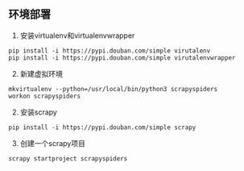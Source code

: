 ## 环境部署
1. 安装virtualenv和virtualenvwrapper
```
pip install -i https://pypi.douban.com/simple virutalenv
pip install -i https://pypi.douban.com/simple virutalenvwrapper
```
2. 新建虚拟环境
```
mkvirtualenv --python=/usr/local/bin/python3 scrapyspiders
workon scrapyspiders
```

2. 安装scrapy
```
pip install -i https://pypi.douban.com/simple scrapy
```

3. 创建一个scrapy项目
```
scrapy startproject scrapyspiders
```